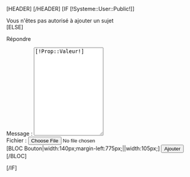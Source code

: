 [HEADER]
	<script type="text/javascript" src="/Skins/[!Systeme::Skin!]/Js/tinyMce/tiny_mce.js"></script>
	<script type="text/javascript">
		tinyMCE.init({
			theme : "advanced",
			mode : "textareas",
			plugins : "bbcode,fullscreen,table,inlinepopups",
			theme_advanced_buttons1 : "bold,italic,underline,undo,redo,link,table,unlink,image,forecolor,removeformat,cleanup,code,bullist,numlist,fullscreen",
			theme_advanced_buttons2 : "",
			theme_advanced_buttons3 : "",
			theme_advanced_toolbar_location : "top",
			theme_advanced_toolbar_align : "left",
			theme_advanced_styles : "Code=codeStyle;Quote=quoteStyle",
			content_css : "/Skins/[!Systeme::Skin!]/Css/bbcode.css",
			entity_encoding : "raw",
			add_unload_trigger : false,
			remove_linebreaks : false,
			force_br_newlines : false,
			convert_newlines_to_brs : false,
			convert_urls : false
		});
	</script>
[/HEADER]
[IF [!Systeme::User::Public!]]
	<div class="Infos">Vous n'&ecirc;tes pas autoris&eacute; &agrave; ajouter un sujet</div>
[ELSE]
	<form action="/[!Lien!]" method="post" class="ForumF" enctype="multipart/form-data">
		<p>R&eacute;pondre</p>
		<div class="LigneForm">
			<label for="descSujet">Message : </label>
			<textarea ROWS="15" class="Champ" name="messPost">[!Prop::Valeur!]</textarea>
		</div>
		<div class="LigneForm">
			<label for="URL">Fichier : </label>
			<input type="file" name="Form_URL_Upload" />
		</div>
		[BLOC Bouton|width:140px;margin-left:775px;||width:105px;]
			<input type="hidden" name="titrePost" id="titrePost" value="[!this::Titre!]" />
			<input type="hidden" name="parent" id="parent" value="[!parent!]" />
			<input type="submit" class="button" name="confPost" value="Ajouter"/>
		[/BLOC] 
	</form>
[/IF]